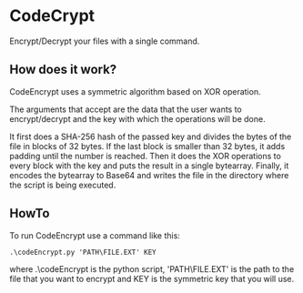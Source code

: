 # CodeCrypt
Encrypt/Decrypt your files with a single command.

## How does it work?
CodeEncrypt uses a symmetric algorithm based on XOR operation. 

The arguments that accept are the data that the user wants to encrypt/decrypt and the key with which the operations will be done.

It first does a SHA-256 hash of the passed key and divides the bytes of the file in blocks of 32 bytes. If the last block is smaller than 32 bytes, it adds padding until the number is reached. Then it does the XOR operations to every block with the key and puts the result in a single bytearray. Finally, it encodes the bytearray to Base64 and writes the file in the directory where the script is being executed.

## HowTo
To run CodeEncrypt use a command like this:

	.\codeEncrypt.py 'PATH\FILE.EXT' KEY
	
where .\codeEncrypt is the python script, 'PATH\FILE.EXT' is the path to the file that you want to encrypt and KEY is the symmetric key that you will use.
